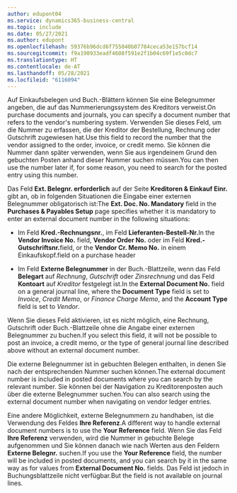```yaml
---
author: edupont04
ms.service: dynamics365-business-central
ms.topic: include
ms.date: 05/27/2021
ms.author: edupont
ms.openlocfilehash: 59376b96dcd6f755040b07784ceca53e157bcf14
ms.sourcegitcommit: f9a190933eadf4608f591e2f1b04c69f1e5c0dc7
ms.translationtype: HT
ms.contentlocale: de-AT
ms.lasthandoff: 05/28/2021
ms.locfileid: "6116094"
---
```

<span data-ttu-id="8d1c6-101">Auf Einkaufsbelegen und Buch.-Blättern können Sie eine Belegnummer angeben, die auf das Nummerierungssystem des Kreditors verweist.</span><span class="sxs-lookup"><span data-stu-id="8d1c6-101">On purchase documents and journals, you can specify a document number that refers to the vendor's numbering system.</span></span> <span data-ttu-id="8d1c6-102">Verwenden Sie dieses Feld, um die Nummer zu erfassen, die der Kreditor der Bestellung, Rechnung oder Gutschrift zugewiesen hat.</span><span class="sxs-lookup"><span data-stu-id="8d1c6-102">Use this field to record the number that the vendor assigned to the order, invoice, or credit memo.</span></span> <span data-ttu-id="8d1c6-103">Sie können die Nummer dann später verwenden, wenn Sie aus irgendeinem Grund den gebuchten Posten anhand dieser Nummer suchen müssen.</span><span class="sxs-lookup"><span data-stu-id="8d1c6-103">You can then use the number later if, for some reason, you need to search for the posted entry using this number.</span></span>

<span data-ttu-id="8d1c6-104">Das Feld **Ext. Belegnr. erforderlich** auf der Seite **Kreditoren & Einkauf Einr.** gibt an, ob in folgenden Situationen die Eingabe einer externen Belegnummer obligatorisch ist:</span><span class="sxs-lookup"><span data-stu-id="8d1c6-104">The **Ext. Doc. No. Mandatory** field in the **Purchases & Payables Setup** page specifies whether it is mandatory to enter an external document number in the following situations:</span></span>

* <span data-ttu-id="8d1c6-105">Im Feld **Kred.-Rechnungsnr.**, im Feld **Lieferanten-Bestell-Nr.**</span><span class="sxs-lookup"><span data-stu-id="8d1c6-105">In the **Vendor Invoice No.** field, **Vendor Order No.**</span></span> <span data-ttu-id="8d1c6-106">oder im Feld **Kred.-Gutschriftsnr.**</span><span class="sxs-lookup"><span data-stu-id="8d1c6-106">field, or the **Vendor Cr. Memo No.**</span></span> <span data-ttu-id="8d1c6-107">in einem Einkaufskopf.</span><span class="sxs-lookup"><span data-stu-id="8d1c6-107">field on a purchase header</span></span>

* <span data-ttu-id="8d1c6-108">Im Feld **Externe Belegnummer** in der Buch.-Blattzeile, wenn das Feld **Belegart** auf *Rechnung*, *Gutschrift* oder *Zinsrechnung* und das Feld **Kontoart** auf *Kreditor* festgelegt ist.</span><span class="sxs-lookup"><span data-stu-id="8d1c6-108">In the **External Document No.** field on a general journal line, where the **Document Type** field is set to *Invoice*, *Credit Memo*, or *Finance Charge Memo*, and the **Account Type** field is set to *Vendor*.</span></span>

<span data-ttu-id="8d1c6-109">Wenn Sie dieses Feld aktivieren, ist es nicht möglich, eine Rechnung, Gutschrift oder Buch.-Blattzeile ohne die Angabe einer externen Belegnummer zu buchen.</span><span class="sxs-lookup"><span data-stu-id="8d1c6-109">If you select this field, it will not be possible to post an invoice, a credit memo, or the type of general journal line described above without an external document number.</span></span>

<span data-ttu-id="8d1c6-110">Die externe Belegnummer ist in gebuchten Belegen enthalten, in denen Sie nach der entsprechenden Nummer suchen können.</span><span class="sxs-lookup"><span data-stu-id="8d1c6-110">The external document number is included in posted documents where you can search by the relevant number.</span></span> <span data-ttu-id="8d1c6-111">Sie können bei der Navigation zu Kreditorenposten auch über die externe Belegnummer suchen.</span><span class="sxs-lookup"><span data-stu-id="8d1c6-111">You can also search using the external document number when navigating on vendor ledger entries.</span></span>

<span data-ttu-id="8d1c6-112">Eine andere Möglichkeit, externe Belegnummern zu handhaben, ist die Verwendung des Feldes **Ihre Referenz**.</span><span class="sxs-lookup"><span data-stu-id="8d1c6-112">A different way to handle external document numbers is to use the **Your Reference** field.</span></span> <span data-ttu-id="8d1c6-113">Wenn Sie das Feld **Ihre Referenz** verwenden, wird die Nummer in gebuchte Belege aufgenommen und Sie können danach wie nach Werten aus den Feldern **Externe Belegnr.** suchen.</span><span class="sxs-lookup"><span data-stu-id="8d1c6-113">If you use the **Your Reference** field, the number will be included in posted documents, and you can search by it in the same way as for values from **External Document No.** fields.</span></span> <span data-ttu-id="8d1c6-114">Das Feld ist jedoch in Buchungsblattzeile nicht verfügbar.</span><span class="sxs-lookup"><span data-stu-id="8d1c6-114">But the field is not available on journal lines.</span></span>
